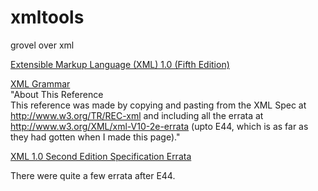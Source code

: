 # xmltools
grovel over xml

[Extensible Markup Language (XML) 1.0 (Fifth Edition)](https://www.w3.org/TR/REC-xml/)

[XML Grammar](https://cs.lmu.edu/~ray/notes/xmlgrammar)<br/>
"About This Reference<br/>
This reference was made by copying and pasting from the XML Spec at http://www.w3.org/TR/REC-xml and including all the errata at http://www.w3.org/XML/xml-V10-2e-errata (upto E44, which is as far as they had gotten when I made this page)."

[XML 1.0 Second Edition Specification Errata](https://www.w3.org/XML/xml-V10-2e-errata[])

There were quite a few errata after E44.  


